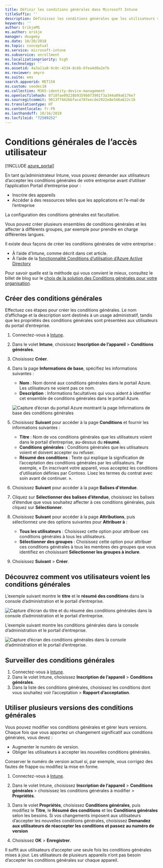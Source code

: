 ```yaml
---
title: Définir les conditions générales dans Microsoft Intune
titleSuffix: ''
description: Définissez les conditions générales que les utilisateurs voient dans le Portail d’entreprise pour Intune.
keywords: ''
author: ErikjeMS
ms.author: erikje
manager: dougeby
ms.date: 10/20/2018
ms.topic: conceptual
ms.service: microsoft-intune
ms.subservice: enrollment
ms.localizationpriority: high
ms.technology: ''
ms.assetid: 4a3a11a8-9c0c-4334-8c6b-6fea4d0a2efb
ms.reviewer: amyro
ms.suite: ems
search.appverid: MET150
ms.custom: seodec18
ms.collection: M365-identity-device-management
ms.openlocfilehash: 0718fae09228b9359b073901f3a344a09a6176e7
ms.sourcegitcommit: 9013f7442bbface78feecde2922e8e546a622c16
ms.translationtype: HT
ms.contentlocale: fr-FR
ms.lasthandoff: 10/16/2019
ms.locfileid: "72509252"
---
```

# <a name="terms-and-conditions-for-user-access"></a>Conditions générales de l’accès utilisateur

[!INCLUDE [azure_portal](../includes/azure_portal.md)]

En tant qu’administrateur Intune, vous pouvez demander aux utilisateurs d’accepter les conditions générales de votre entreprise avant d’utiliser l’application Portail d’entreprise pour :
- Inscrire des appareils
- Accéder à des ressources telles que les applications et l’e-mail de l’entreprise

La configuration des conditions générales est facultative.

Vous pouvez créer plusieurs ensembles de conditions générales et les affecter à différents groupes, par exemple pour prendre en charge différentes langues.

Il existe deux façons de créer les conditions générales de votre entreprise :
- À l’aide d’Intune, comme décrit dans cet article.
- À l’aide de la [fonctionnalité Conditions d’utilisation d’Azure Active Directory](https://docs.microsoft.com/azure/active-directory/governance/active-directory-tou)

Pour savoir quelle est la méthode qui vous convient le mieux, consultez le billet de blog sur le [choix de la solution des Conditions générales pour votre organisation](https://go.microsoft.com/fwlink/?linkid=2010506&clcid=0x409). 

## <a name="create-terms-and-conditions"></a>Créer des conditions générales
Effectuez ces étapes pour créer les conditions générales. Le nom d’affichage et la description sont destinés à un usage administratif, tandis que les propriétés des conditions générales sont présentées aux utilisateurs du portail d’entreprise.

1. Connectez-vous à [Intune](https://go.microsoft.com/fwlink/?linkid=2090973).
2. Dans le volet **Intune**, choisissez **Inscription de l’appareil** > **Conditions générales**.
3. Choisissez **Créer**.
4. Dans la page **Informations de base**, spécifiez les informations suivantes :

   - **Nom** : Nom donné aux conditions générales dans le portail Azure. Les utilisateurs ne voient pas ce nom.
   - **Description** : Informations facultatives qui vous aident à identifier cet ensemble de conditions générales dans le portail Azure.

    ![Capture d’écran du portail Azure montrant la page Informations de base des conditions générales](./media/terms-and-conditions-create/terms-basics-page.png)

5. Choisissez **Suivant** pour accéder à la page **Conditions** et fournir les informations suivantes :

   - **Titre** : Nom de vos conditions générales que les utilisateurs voient dans le portail d’entreprise, au-dessus du **résumé**.
   - **Conditions générales** : Conditions générales que les utilisateurs voient et doivent accepter ou refuser.
   - **Résumé des conditions** : Texte qui explique la signification de l’acceptation des conditions générales par les utilisateurs. Par exemple, « En inscrivant votre appareil, vous acceptez les conditions d’utilisation définies par Contoso. Lisez les termes du contrat avec soin avant de continuer. ».

6. Choisissez **Suivant** pour accéder à la page **Balises d'étendue**.

7. Cliquez sur **Sélectionner des balises d’étendue**, choisissez les balises d’étendue que vous souhaitez affecter à ces conditions générales, puis cliquez sur **Sélectionner**. 

8. Choisissez **Suivant** pour accéder à la page **Attributions**, puis sélectionnez une des options suivantes pour **Attribuer à** :
    - **Tous les utilisateurs** : Choisissez cette option pour attribuer ces conditions générales à tous les utilisateurs.
    - **Sélectionner des groupes** : Choisissez cette option pour attribuer ces conditions générales à tous les membres des groupes que vous identifiez en choisissant **Sélectionner les groupes à inclure**.

9. Choisissez **Suivant** > **Créer**.

## <a name="see-how-terms-are-displayed-to-your-users"></a>Découvrez comment vos utilisateurs voient les conditions générales
L’exemple suivant montre le **titre** et le **résumé des conditions** dans la console d’administration et le portail d’entreprise.

![Capture d’écran du titre et du résumé des conditions générales dans la console d’administration et le portail d’entreprise.](./media/terms-and-conditions-create/terms-summary-terms.png)

L’exemple suivant montre les conditions générales dans la console d’administration et le portail d’entreprise.

![Capture d’écran des conditions générales dans la console d’administration et le portail d’entreprise.](./media/terms-and-conditions-create/terms-properties-terms.png)


## <a name="monitor-terms-and-conditions"></a>Surveiller des conditions générales

1. Connectez-vous à [Intune](https://go.microsoft.com/fwlink/?linkid=2090973). 
1. Dans le volet Intune, choisissez **Inscription de l’appareil** > **Conditions générales**.
2. Dans la liste des conditions générales, choisissez les conditions dont vous souhaitez voir l’acceptation > **Rapport d’acceptation**.

## <a name="work-with-multiple-versions-of-terms-and-conditions"></a>Utiliser plusieurs versions des conditions générales
Vous pouvez modifier vos conditions générales et gérer leurs versions. Chaque fois que vous apportez un changement significatif aux conditions générales, vous devez :
- Augmenter le numéro de version.
- Obliger les utilisateurs à accepter les nouvelles conditions générales.

Conserver le numéro de version actuel si, par exemple, vous corrigez des fautes de frappe ou modifiez la mise en forme.

1. Connectez-vous à [Intune](https://go.microsoft.com/fwlink/?linkid=2090973).

2. Dans le volet Intune, choisissez **Inscription de l’appareil** > **Conditions générales** > choisissez les conditions générales à modifier > **Propriétés**.

4. Dans le volet **Propriétés**, choisissez **Conditions générales**, puis modifiez le **Titre**, le **Résumé des conditions** et les **Conditions générales** selon les besoins. Si vos changements imposent aux utilisateurs d’accepter les nouvelles conditions générales, choisissez **Demandez aux utilisateurs de réaccepter les conditions et passez au numéro de version**

4. Choisissez **OK** > **Enregistrer**.

Il suffit aux utilisateurs d’accepter une seule fois les conditions générales mises à jour. Les utilisateurs de plusieurs appareils n’ont pas besoin d’accepter les conditions générales sur chaque appareil.
